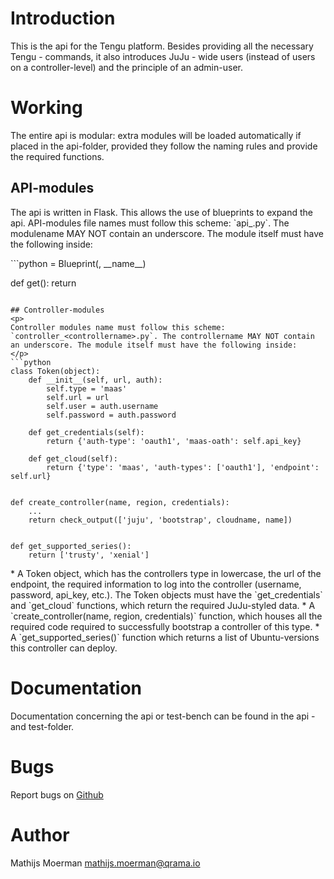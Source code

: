 # Introduction
<p>
This is the api for the Tengu platform. Besides providing all the necessary Tengu - commands, it also introduces
JuJu - wide users (instead of users on a controller-level) and the principle of an admin-user.
</p>

# Working
<p>
The entire api is modular: extra modules will be loaded automatically if placed in the api-folder, provided they
follow the naming rules and provide the required functions.
</p>

## API-modules
<p>
The api is written in Flask. This allows the use of blueprints to expand the api. API-modules file names must follow
this scheme: `api_<modulename>.py`. The modulename MAY NOT contain an underscore. The module itself must have the following
inside:
</p>
```python
<MODULENAME> = Blueprint(<modulename>, __name__)


def get():
    return <MODULENAME>
```

## Controller-modules
<p>
Controller modules name must follow this scheme: `controller_<controllername>.py`. The controllername MAY NOT contain
an underscore. The module itself must have the following inside:
</p>
```python
class Token(object):
    def __init__(self, url, auth):
        self.type = 'maas'
        self.url = url
        self.user = auth.username
        self.password = auth.password

    def get_credentials(self):
        return {'auth-type': 'oauth1', 'maas-oath': self.api_key}

    def get_cloud(self):
        return {'type': 'maas', 'auth-types': ['oauth1'], 'endpoint': self.url}


def create_controller(name, region, credentials):
    ...
    return check_output(['juju', 'bootstrap', cloudname, name])


def get_supported_series():
    return ['trusty', 'xenial']
```
<p>
* A Token object, which has the controllers type in lowercase, the url of the endpoint, the required information to log into the controller (username, password, api_key, etc.). The Token objects must have the `get_credentials` and `get_cloud`
functions, which return the required JuJu-styled data.
* A `create_controller(name, region, credentials)` function, which houses all the required code required to successfully bootstrap a controller of this type.
* A `get_supported_series()` function which returns a list of Ubuntu-versions this controller can deploy.
</p>

# Documentation
Documentation concerning the api or test-bench can be found in the api - and test-folder.

# Bugs
Report bugs on <a href="https://github.com/IBCNServices/tengu-charms/issues">Github</a>

# Author
Mathijs Moerman <a href="mailto:mathijs.moerman@qrama.io">mathijs.moerman@qrama.io</a>
